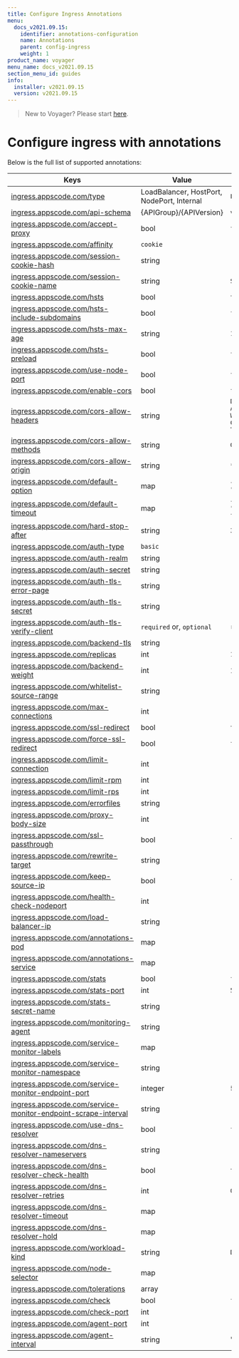 ```yaml
---
title: Configure Ingress Annotations
menu:
  docs_v2021.09.15:
    identifier: annotations-configuration
    name: Annotations
    parent: config-ingress
    weight: 1
product_name: voyager
menu_name: docs_v2021.09.15
section_menu_id: guides
info:
  installer: v2021.09.15
  version: v2021.09.15
---
```


> New to Voyager? Please start [here](/docs/v2021.09.15/concepts/overview).

# Configure ingress with annotations

Below is the full list of supported annotations:

|  Keys  |   Value   |  Default |
|--------|-----------|----------|
| [ingress.appscode.com/type](/docs/v2021.09.15/concepts/README) | LoadBalancer, HostPort, NodePort, Internal | `LoadBalancer` |
| [ingress.appscode.com/api-schema](/docs/v2021.09.15/concepts/overview) | {APIGroup}/{APIVersion} | `voyager.appscode.com/v1` |
| [ingress.appscode.com/accept-proxy](/docs/v2021.09.15/guides/ingress/configuration/accept-proxy) | bool | `false` |
| [ingress.appscode.com/affinity](/docs/v2021.09.15/guides/ingress/http/sticky-session) | `cookie` | |
| [ingress.appscode.com/session-cookie-hash](/docs/v2021.09.15/guides/ingress/http/sticky-session) | string | |
| [ingress.appscode.com/session-cookie-name](/docs/v2021.09.15/guides/ingress/http/sticky-session) | string | `SERVERID` |
| [ingress.appscode.com/hsts](/docs/v2021.09.15/guides/ingress/http/hsts) | bool | `true` |
| [ingress.appscode.com/hsts-include-subdomains](/docs/v2021.09.15/guides/ingress/http/hsts) | bool | `false` |
| [ingress.appscode.com/hsts-max-age](/docs/v2021.09.15/guides/ingress/http/hsts) | string | `15768000` |
| [ingress.appscode.com/hsts-preload](/docs/v2021.09.15/guides/ingress/http/hsts) | bool | `false` |
| [ingress.appscode.com/use-node-port](/docs/v2021.09.15/concepts/ingress-types/nodeport) | bool | `false` |
| [ingress.appscode.com/enable-cors](/docs/v2021.09.15/guides/ingress/http/cors) | bool | `false` |
| [ingress.appscode.com/cors-allow-headers](/docs/v2021.09.15/guides/ingress/http/cors) | string | `DNT,X-CustomHeader,Keep-Alive,User-Agent,X-Requested-With,If-Modified-Since,Cache-Control,Content-Type,Authorization` |
| [ingress.appscode.com/cors-allow-methods](/docs/v2021.09.15/guides/ingress/http/cors) | string | `GET,PUT,POST,DELETE,PATCH,OPTIONS` |
| [ingress.appscode.com/cors-allow-origin](/docs/v2021.09.15/guides/ingress/http/cors) | string | `*` |
| [ingress.appscode.com/default-option](/docs/v2021.09.15/guides/ingress/configuration/default-options) | map | `{"http-server-close": "true", "dontlognull": "true"}` |
| [ingress.appscode.com/default-timeout](/docs/v2021.09.15/guides/ingress/configuration/default-timeouts) | map | `{"connect": "5s", "server": "50s", "client": "50s", "client-fin": "50s", "tunnel": "50s"}` |
| [ingress.appscode.com/hard-stop-after](/docs/v2021.09.15/guides/ingress/configuration/hard-stop-after) | string | `30s` |
| [ingress.appscode.com/auth-type](/docs/v2021.09.15/guides/ingress/security/basic-auth) | `basic` | |
| [ingress.appscode.com/auth-realm](/docs/v2021.09.15/guides/ingress/security/basic-auth) | string | |
| [ingress.appscode.com/auth-secret](/docs/v2021.09.15/guides/ingress/security/basic-auth) | string | |
| [ingress.appscode.com/auth-tls-error-page](/docs/v2021.09.15/guides/ingress/security/tls-auth) | string | |
| [ingress.appscode.com/auth-tls-secret](/docs/v2021.09.15/guides/ingress/security/tls-auth) | string | |
| [ingress.appscode.com/auth-tls-verify-client](/docs/v2021.09.15/guides/ingress/security/tls-auth) | `required` or, `optional` | `required` |
| [ingress.appscode.com/backend-tls](/docs/v2021.09.15/guides/ingress/tls/backend-tls) | string | |
| [ingress.appscode.com/replicas](/docs/v2021.09.15/guides/ingress/scaling) | int | `1` |
| [ingress.appscode.com/backend-weight](/docs/v2021.09.15/guides/ingress/http/blue-green-deployment) | int | 1 |
| [ingress.appscode.com/whitelist-source-range](/docs/v2021.09.15/guides/ingress/configuration/whitelist) | string | |
| [ingress.appscode.com/max-connections](/docs/v2021.09.15/guides/ingress/configuration/max-connections) | int | |
| [ingress.appscode.com/ssl-redirect](/docs/v2021.09.15/guides/ingress/configuration/ssl-redirect) | bool | `true` |
| [ingress.appscode.com/force-ssl-redirect](/docs/v2021.09.15/guides/ingress/configuration/ssl-redirect) | bool | `false` |
| [ingress.appscode.com/limit-connection](/docs/v2021.09.15/guides/ingress/configuration/rate-limit) | int | |
| [ingress.appscode.com/limit-rpm](/docs/v2021.09.15/guides/ingress/configuration/rate-limit) | int | |
| [ingress.appscode.com/limit-rps](/docs/v2021.09.15/guides/ingress/configuration/rate-limit) | int | |
| [ingress.appscode.com/errorfiles](/docs/v2021.09.15/guides/ingress/configuration/error-files) | string | |
| [ingress.appscode.com/proxy-body-size](/docs/v2021.09.15/guides/ingress/configuration/body-size) | int | |
| [ingress.appscode.com/ssl-passthrough](/docs/v2021.09.15/guides/ingress/configuration/ssl-passthrough) | bool | `false` |
| [ingress.appscode.com/rewrite-target](/docs/v2021.09.15/guides/ingress/configuration/rewrite-target) | string | |
| [ingress.appscode.com/keep-source-ip](/docs/v2021.09.15/guides/ingress/configuration/keep-source-ip) | bool | `false` |
| [ingress.appscode.com/health-check-nodeport](/docs/v2021.09.15/guides/ingress/configuration/keep-source-ip) | int | |
| [ingress.appscode.com/load-balancer-ip](/docs/v2021.09.15/guides/ingress/configuration/loadbalancer-ip) | string | |
| [ingress.appscode.com/annotations-pod](/docs/v2021.09.15/guides/ingress/configuration/pod-annotations) | map | |
| [ingress.appscode.com/annotations-service](/docs/v2021.09.15/guides/ingress/configuration/service-annotations) | map | |
| [ingress.appscode.com/stats](/docs/v2021.09.15/guides/ingress/monitoring/haproxy-stats) | bool | `false` |
| [ingress.appscode.com/stats-port](/docs/v2021.09.15/guides/ingress/monitoring/haproxy-stats) | int | `56789` |
| [ingress.appscode.com/stats-secret-name](/docs/v2021.09.15/guides/ingress/monitoring/haproxy-stats) | string | |
| [ingress.appscode.com/monitoring-agent](/docs/v2021.09.15/guides/ingress/monitoring/using-coreos-prometheus-operator) | string  |         |
| [ingress.appscode.com/service-monitor-labels](/docs/v2021.09.15/guides/ingress/monitoring/using-coreos-prometheus-operator) | map     |         |
| [ingress.appscode.com/service-monitor-namespace](/docs/v2021.09.15/guides/ingress/monitoring/using-coreos-prometheus-operator) | string  |         |
| [ingress.appscode.com/service-monitor-endpoint-port](/docs/v2021.09.15/guides/ingress/monitoring/using-coreos-prometheus-operator) | integer | 56790   |
| [ingress.appscode.com/service-monitor-endpoint-scrape-interval](/docs/v2021.09.15/guides/ingress/monitoring/using-coreos-prometheus-operator) | string  |         |
| [ingress.appscode.com/use-dns-resolver](/docs/v2021.09.15/guides/ingress/http/external-svc#using-external-domain) | bool | `false` |
| [ingress.appscode.com/dns-resolver-nameservers](/docs/v2021.09.15/guides/ingress/http/external-svc#using-external-domain) | string | |
| [ingress.appscode.com/dns-resolver-check-health](/docs/v2021.09.15/guides/ingress/http/external-svc#using-external-domain) | bool | `true` |
| [ingress.appscode.com/dns-resolver-retries](/docs/v2021.09.15/guides/ingress/http/external-svc#using-external-domain) | int | `0` |
| [ingress.appscode.com/dns-resolver-timeout](/docs/v2021.09.15/guides/ingress/http/external-svc#using-external-domain) | map | |
| [ingress.appscode.com/dns-resolver-hold](/docs/v2021.09.15/guides/ingress/http/external-svc#using-external-domain) | map | |
| [ingress.appscode.com/workload-kind](/docs/v2021.09.15/guides/ingress/pod-placement#choosing-workload-kind) | string | `Deployment` |
| [ingress.appscode.com/node-selector](/docs/v2021.09.15/guides/ingress/pod-placement#using-node-selector) | map | |
| [ingress.appscode.com/tolerations](/docs/v2021.09.15/guides/ingress/pod-placement#using-taints-and-toleration) | array | |
| [ingress.appscode.com/check](/docs/v2021.09.15/guides/ingress/configuration/health-check) | bool | `false` |
| [ingress.appscode.com/check-port](/docs/v2021.09.15/guides/ingress/configuration/health-check) | int | |
| [ingress.appscode.com/agent-port](/docs/v2021.09.15/guides/ingress/configuration/agent-check) | int | |
| [ingress.appscode.com/agent-interval](/docs/v2021.09.15/guides/ingress/configuration/agent-check) | string | "2000ms" |
